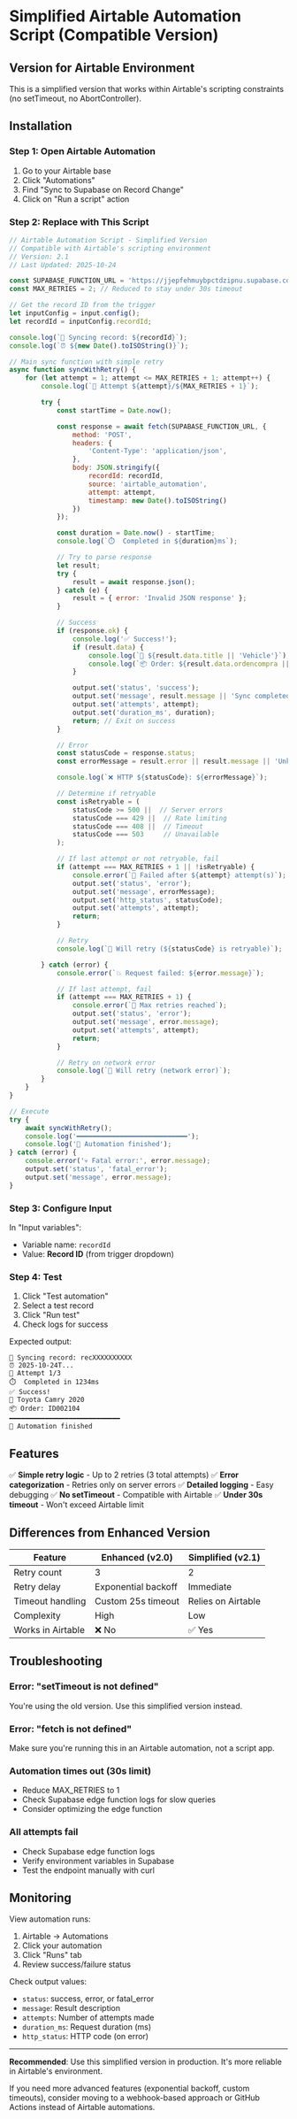# Simplified Airtable Automation Script (Compatible Version)

## Version for Airtable Environment

This is a simplified version that works within Airtable's scripting constraints (no setTimeout, no AbortController).

## Installation

### Step 1: Open Airtable Automation

1. Go to your Airtable base
2. Click "Automations"
3. Find "Sync to Supabase on Record Change"
4. Click on "Run a script" action

### Step 2: Replace with This Script

```javascript
// Airtable Automation Script - Simplified Version
// Compatible with Airtable's scripting environment
// Version: 2.1
// Last Updated: 2025-10-24

const SUPABASE_FUNCTION_URL = 'https://jjepfehmuybpctdzipnu.supabase.co/functions/v1/airtable-sync';
const MAX_RETRIES = 2; // Reduced to stay under 30s timeout

// Get the record ID from the trigger
let inputConfig = input.config();
let recordId = inputConfig.recordId;

console.log(`🚀 Syncing record: ${recordId}`);
console.log(`⏰ ${new Date().toISOString()}`);

// Main sync function with simple retry
async function syncWithRetry() {
    for (let attempt = 1; attempt <= MAX_RETRIES + 1; attempt++) {
        console.log(`📡 Attempt ${attempt}/${MAX_RETRIES + 1}`);

        try {
            const startTime = Date.now();

            const response = await fetch(SUPABASE_FUNCTION_URL, {
                method: 'POST',
                headers: {
                    'Content-Type': 'application/json',
                },
                body: JSON.stringify({
                    recordId: recordId,
                    source: 'airtable_automation',
                    attempt: attempt,
                    timestamp: new Date().toISOString()
                })
            });

            const duration = Date.now() - startTime;
            console.log(`⏱️  Completed in ${duration}ms`);

            // Try to parse response
            let result;
            try {
                result = await response.json();
            } catch (e) {
                result = { error: 'Invalid JSON response' };
            }

            // Success
            if (response.ok) {
                console.log('✅ Success!');
                if (result.data) {
                    console.log(`🚗 ${result.data.title || 'Vehicle'}`);
                    console.log(`📦 Order: ${result.data.ordencompra || 'N/A'}`);
                }

                output.set('status', 'success');
                output.set('message', result.message || 'Sync completed');
                output.set('attempts', attempt);
                output.set('duration_ms', duration);
                return; // Exit on success
            }

            // Error
            const statusCode = response.status;
            const errorMessage = result.error || result.message || 'Unknown error';

            console.log(`❌ HTTP ${statusCode}: ${errorMessage}`);

            // Determine if retryable
            const isRetryable = (
                statusCode >= 500 ||  // Server errors
                statusCode === 429 ||  // Rate limiting
                statusCode === 408 ||  // Timeout
                statusCode === 503     // Unavailable
            );

            // If last attempt or not retryable, fail
            if (attempt === MAX_RETRIES + 1 || !isRetryable) {
                console.error(`🛑 Failed after ${attempt} attempt(s)`);
                output.set('status', 'error');
                output.set('message', errorMessage);
                output.set('http_status', statusCode);
                output.set('attempts', attempt);
                return;
            }

            // Retry
            console.log(`🔄 Will retry (${statusCode} is retryable)`);

        } catch (error) {
            console.error(`💥 Request failed: ${error.message}`);

            // If last attempt, fail
            if (attempt === MAX_RETRIES + 1) {
                console.error(`🛑 Max retries reached`);
                output.set('status', 'error');
                output.set('message', error.message);
                output.set('attempts', attempt);
                return;
            }

            // Retry on network error
            console.log(`🔄 Will retry (network error)`);
        }
    }
}

// Execute
try {
    await syncWithRetry();
    console.log('━━━━━━━━━━━━━━━━━━━━━━━━━━━━');
    console.log('🏁 Automation finished');
} catch (error) {
    console.error('💀 Fatal error:', error.message);
    output.set('status', 'fatal_error');
    output.set('message', error.message);
}
```

### Step 3: Configure Input

In "Input variables":
- Variable name: `recordId`
- Value: **Record ID** (from trigger dropdown)

### Step 4: Test

1. Click "Test automation"
2. Select a test record
3. Click "Run test"
4. Check logs for success

Expected output:
```
🚀 Syncing record: recXXXXXXXXXX
⏰ 2025-10-24T...
📡 Attempt 1/3
⏱️  Completed in 1234ms
✅ Success!
🚗 Toyota Camry 2020
📦 Order: ID002104
━━━━━━━━━━━━━━━━━━━━━━━━━━━━
🏁 Automation finished
```

## Features

✅ **Simple retry logic** - Up to 2 retries (3 total attempts)
✅ **Error categorization** - Retries only on server errors
✅ **Detailed logging** - Easy debugging
✅ **No setTimeout** - Compatible with Airtable
✅ **Under 30s timeout** - Won't exceed Airtable limit

## Differences from Enhanced Version

| Feature | Enhanced (v2.0) | Simplified (v2.1) |
|---------|-----------------|-------------------|
| Retry count | 3 | 2 |
| Retry delay | Exponential backoff | Immediate |
| Timeout handling | Custom 25s timeout | Relies on Airtable |
| Complexity | High | Low |
| Works in Airtable | ❌ No | ✅ Yes |

## Troubleshooting

### Error: "setTimeout is not defined"
You're using the old version. Use this simplified version instead.

### Error: "fetch is not defined"
Make sure you're running this in an Airtable automation, not a script app.

### Automation times out (30s limit)
- Reduce MAX_RETRIES to 1
- Check Supabase edge function logs for slow queries
- Consider optimizing the edge function

### All attempts fail
- Check Supabase edge function logs
- Verify environment variables in Supabase
- Test the endpoint manually with curl

## Monitoring

View automation runs:
1. Airtable → Automations
2. Click your automation
3. Click "Runs" tab
4. Review success/failure status

Check output values:
- `status`: success, error, or fatal_error
- `message`: Result description
- `attempts`: Number of attempts made
- `duration_ms`: Request duration (ms)
- `http_status`: HTTP code (on error)

---

**Recommended**: Use this simplified version in production. It's more reliable in Airtable's environment.

If you need more advanced features (exponential backoff, custom timeouts), consider moving to a webhook-based approach or GitHub Actions instead of Airtable automations.
